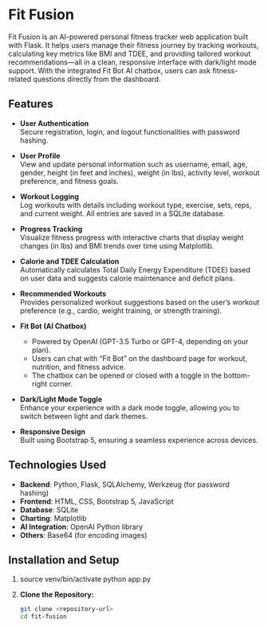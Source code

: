 # Fit Fusion

Fit Fusion is an AI-powered personal fitness tracker web application built with Flask. It helps users manage their fitness journey by tracking workouts, calculating key metrics like BMI and TDEE, and providing tailored workout recommendations—all in a clean, responsive interface with dark/light mode support. With the integrated Fit Bot AI chatbox, users can ask fitness-related questions directly from the dashboard.

## Features

- **User Authentication**  
  Secure registration, login, and logout functionalities with password hashing.

- **User Profile**  
  View and update personal information such as username, email, age, gender, height (in feet and inches), weight (in lbs), activity level, workout preference, and fitness goals.

- **Workout Logging**  
  Log workouts with details including workout type, exercise, sets, reps, and current weight. All entries are saved in a SQLite database.

- **Progress Tracking**  
  Visualize fitness progress with interactive charts that display weight changes (in lbs) and BMI trends over time using Matplotlib.

- **Calorie and TDEE Calculation**  
  Automatically calculates Total Daily Energy Expenditure (TDEE) based on user data and suggests calorie maintenance and deficit plans.

- **Recommended Workouts**  
  Provides personalized workout suggestions based on the user’s workout preference (e.g., cardio, weight training, or strength training).

- **Fit Bot (AI Chatbox)**  
  - Powered by OpenAI (GPT-3.5 Turbo or GPT-4, depending on your plan).  
  - Users can chat with “Fit Bot” on the dashboard page for workout, nutrition, and fitness advice.  
  - The chatbox can be opened or closed with a toggle in the bottom-right corner.

- **Dark/Light Mode Toggle**  
  Enhance your experience with a dark mode toggle, allowing you to switch between light and dark themes.

- **Responsive Design**  
  Built using Bootstrap 5, ensuring a seamless experience across devices.

## Technologies Used

- **Backend**: Python, Flask, SQLAlchemy, Werkzeug (for password hashing)  
- **Frontend**: HTML, CSS, Bootstrap 5, JavaScript  
- **Database**: SQLite  
- **Charting**: Matplotlib  
- **AI Integration**: OpenAI Python library  
- **Others**: Base64 (for encoding images)

## Installation and Setup

1. source venv/bin/activate 
    python app.py



2. **Clone the Repository:**
   ```bash
   git clone <repository-url>
   cd fit-fusion
